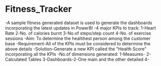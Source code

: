# Fitness_Tracker
-A sample fitness generated dataset is used to generate the dashboards incorporating the latest updates in PowerBI
-4 major KPIs to track:
    1-Heart Rate
    2-No. of calories burnt
    3-No.of steps/step count
    4-No. of exercise sessions
-Aim: To determine the healtihest person among the customer base
-Requirement-All of the KPIs must be considered to determine the above details
-Solution-Generate a new KPI called the "Health Score" incorporating all the KPIs
-No.of dimensions generated:
   1-Measures-
   2-Calculated Tables
   3-Dashboards-2-One main and the other detailed
   4-
    
    
